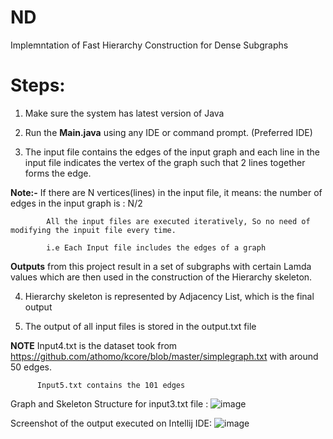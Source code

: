 # ND
Implemntation of Fast Hierarchy Construction for Dense Subgraphs 

# Steps:
1. Make sure the system has latest version of Java
2. Run the **Main.java** using any IDE or command prompt. (Preferred IDE)

3. The input file contains the edges of the input graph and each line in the input file indicates the vertex of the graph such that 2 lines together forms the edge.

**Note:-** If there are N vertices(lines) in the input file, it means: the number of edges in the input graph is : N/2

            All the input files are executed iteratively, So no need of modifying the inpuit file every time.
            
            i.e Each Input file includes the edges of a graph
             
**Outputs** from this project result in a set of subgraphs with certain Lamda values which are then used in the construction of the Hierarchy skeleton.

4. Hierarchy skeleton is represented by Adjacency List, which is the final output

5. The output of all input files is stored in the output.txt file

**NOTE**  Input4.txt is the dataset took from https://github.com/athomo/kcore/blob/master/simplegraph.txt with around 50 edges.
       
          Input5.txt contains the 101 edges


Graph and Skeleton Structure for input3.txt file :
![image](https://user-images.githubusercontent.com/51074340/143935006-d052e646-a33d-4b80-a869-6cbd6a8a0c77.png)



Screenshot of the output executed on Intellij IDE:
![image](https://user-images.githubusercontent.com/51074340/144128556-6d21a5a6-eaa9-4ad9-b326-99f0597bd7ec.png)

